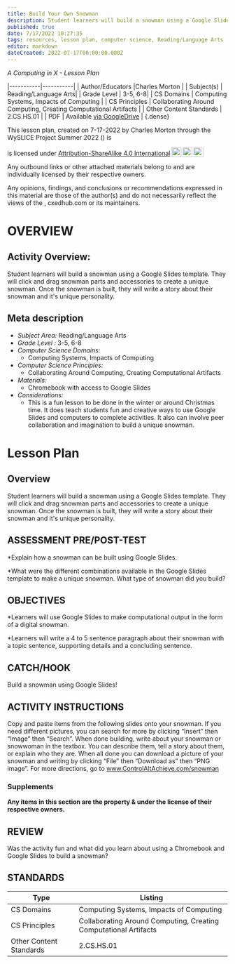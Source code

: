 ```yaml
---
title: Build Your Own Snowman
description: Student learners will build a snowman using a Google Slides template.  They will click and drag snowman parts and accessories to create a unique snowman.  Once the snowman is built, they will write a story about their snowman and it's unique personality.
published: true
date: 7/17/2022 10:27:35
tags: resources, lesson plan, computer science, Reading/Language Arts 
editor: markdown
dateCreated: 2022-07-17T00:00:00.000Z
---
```

*A Computing in X - Lesson Plan*

|-----------|-----------|
| Author/Educators |Charles Morton |
| Subject(s) | Reading/Language Arts|
| Grade Level | 3-5, 6-8|
| CS Domains | Computing Systems, Impacts of Computing |
| CS Principles | Collaborating Around Computing, Creating Computational Artifacts |
| Other Content Standards | 2.CS.HS.01 | 
| PDF | Available [via GoogleDrive]() |
{.dense}






This lesson plan, created on 7-17-2022 by Charles Morton through the  WySLICE Project Summer 2022 () is  <p xmlns:cc="http://creativecommons.org/ns#" >  is licensed under <a href="http://creativecommons.org/licenses/by-sa/4.0/?ref=chooser-v1" target="_blank" rel="license noopener noreferrer" style="display:inline-block;">Attribution-ShareAlike 4.0 International<img style="height:22px!important;margin-left:3px;vertical-align:text-bottom;" src="https://mirrors.creativecommons.org/presskit/icons/cc.svg?ref=chooser-v1"><img style="height:22px!important;margin-left:3px;vertical-align:text-bottom;" src="https://mirrors.creativecommons.org/presskit/icons/by.svg?ref=chooser-v1"><img style="height:22px!important;margin-left:3px;vertical-align:text-bottom;" src="https://mirrors.creativecommons.org/presskit/icons/sa.svg?ref=chooser-v1"></a></p>


Any outbound links or other attached materials belong to and are individually licensed by their respective owners. 


Any opinions, findings, and conclusions or recommendations expressed in this material are those of the author(s) and do not necessarily reflect the views of the , cxedhub.com or its maintainers.


# OVERVIEW
## Activity Overview:  
Student learners will build a snowman using a Google Slides template.  They will click and drag snowman parts and accessories to create a unique snowman.  Once the snowman is built, they will write a story about their snowman and it's unique personality.
## Meta description
+ *Subject Area:* Reading/Language Arts 
+ *Grade Level :* 3-5, 6-8 
+ *Computer Science Domains:*
   + Computing Systems, Impacts of Computing
+ *Computer Science Principles:*
   + Collaborating Around Computing, Creating Computational Artifacts
+ *Materials:* 
   + Chromebook with access to Google Slides
+ *Considerations:*
   + This is a fun lesson to be done in the winter or around Christmas time.  It does teach students fun and creative ways to use Google Slides and computers to complete activities.  It also can involve peer collaboration and imagination to build a unique snowman.


# Lesson Plan
## Overview
Student learners will build a snowman using a Google Slides template.  They will click and drag snowman parts and accessories to create a unique snowman.  Once the snowman is built, they will write a story about their snowman and it's unique personality.
## ASSESSMENT PRE/POST-TEST
*Explain how a snowman can be built using Google Slides.


*What were the different combinations available in the Google Slides template to make a unique snowman.  What type of snowman did you build?
## OBJECTIVES
*Learners will use Google Slides to make computational output in the form of a digital snowman.


*Learners will write a 4 to 5 sentence paragraph about their snowman with a topic sentence, supporting details and a concluding sentence.


## CATCH/HOOK
Build a snowman using Google Slides!


## ACTIVITY INSTRUCTIONS
Copy and paste items from the following slides onto your snowman.
If you need different pictures, you can search for more by clicking “Insert” then “Image” then “Search”.
When done building, write about your snowman or snowwoman in the textbox. You can describe them, tell a story about them, or explain who they are.
When all done you can download a picture of your snowman and writing by clicking “File” then “Download as” then “PNG image”.
For more directions, go to www.ControlAltAchieve.com/snowman


### Supplements
**Any items in this section are the property & under the license of their respective owners.**






## REVIEW
Was the activity fun and what did you learn about using a Chromebook and Google Slides to build a snowman?
## STANDARDS        
| Type | Listing | 
|-----------|-----------|
| CS Domains  | Computing Systems, Impacts of Computing|
| CS Principles   | Collaborating Around Computing, Creating Computational Artifacts|
| Other Content Standards | 2.CS.HS.01  |